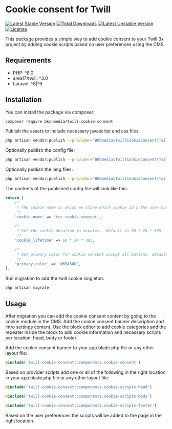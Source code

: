 # Cookie consent for Twill
[![Latest Stable Version](http://poser.pugx.org/bkc-media/twill-cookie-consent/v)](https://packagist.org/packages/bkc-media/twill-cookie-consent) [![Total Downloads](http://poser.pugx.org/bkc-media/twill-cookie-consent/downloads)](https://packagist.org/packages/bkc-media/twill-cookie-consent) [![Latest Unstable Version](http://poser.pugx.org/bkc-media/twill-cookie-consent/v/unstable)](https://packagist.org/packages/bkc-media/twill-cookie-consent) [![License](http://poser.pugx.org/bkc-media/twill-cookie-consent/license)](https://packagist.org/packages/bkc-media/twill-cookie-consent)

This package provides a simple way to add cookie consent to your Twill 3x project by adding cookie scripts based on user preferences using the CMS.

## Requirements

-  PHP: ^8.0
-  area17/twill: ^3.0
-  Laravel: ^8|^9

## Installation

You can install the package via composer:

```bash \
composer require bkc-media/twill-cookie-consent 
```

Publish the assets to include necessary javascript and css files:

```bash \
php artisan vendor:publish --provider="BKCmedia\TwillCookieConsent\TwillCookieConsentServiceProvider" --tag="twill-cookie-consent-assets" --force 
```

Optionally publish the config file:

```bash \ 
php artisan vendor:publish --provider="BKCmedia\TwillCookieConsent\TwillCookieConsentServiceProvider" --tag="twill-cookie-consent-config"
```

Optionally publish the lang files:

```bash \ 
php artisan vendor:publish --provider="BKCmedia\TwillCookieConsent\TwillCookieConsentServiceProvider" --tag="twill-cookie-consent-translations"
```

The contents of the published config file will look like this:

```php
return [
    /*
     * The cookie name in which we store which cookie id's the user has consented to.
     */
    'cookie_name' => 'tcc_cookie_consent',

    /*
     * Set the cookie duration in minutes.  Default is 60 * 24 * 365.
     */
    'cookie_lifetime' => 60 * 24 * 365,

    /*
     * Set primary color for cookie consent accept all buttons, default is green.
     */
    'primary_color' => '#65A30D',
];
```

Run migration to add the twill cookie singleton:

```bash 
php artisan migrate 
```

## Usage
After migration you can add the cookie consent content by going to the cookie module in the CMS. Add the cookie consent banner description and intro settings content. Use the block editor to add cookie categories and the repeater inside the block to add cookie information and necessary scripts per location: head, body or footer.

Add the cookie consent banner to your app.blade.php file or any other layout file:

```php
@include('twill-cookie-consent::components.cookie-consent')
```

Based on provider scripts add one or all of the following in the right location in your app.blade.php file or any other layout file:

```php 
@include('twill-cookie-consent::components.cookie-scripts-head')

@include('twill-cookie-consent::components.cookie-scripts-body')

@include('twill-cookie-consent::components.cookie-scripts-footer')
```

Based on the user preferences the scripts will be added to the page in the right location.